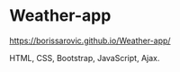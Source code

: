 # Weather-app

https://borissarovic.github.io/Weather-app/

HTML, CSS, Bootstrap, JavaScript, Ajax.
